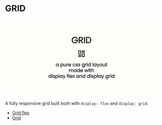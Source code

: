 # GRID

![Grid](grid.png)

A fully responsive grid built both with `display: flex` and `display: grid`.

- [Grid flex](./docs/flex.md)
- [Grid](./docs/grid.md)
